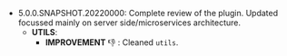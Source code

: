 * 5.0.0.SNAPSHOT.20220000: Complete review of the plugin. Updated focussed mainly on server side/microservices architecture.
    * **UTILS**:
        * **IMPROVEMENT** :-1: : Cleaned `utils`.

